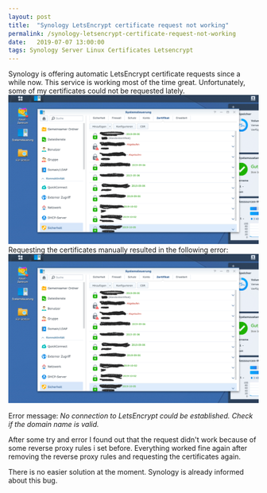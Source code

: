 ```yaml
---
layout: post
title:  "Synology LetsEncrypt certificate request not working"
permalink: /synology-letsencrypt-certificate-request-not-working
date:   2019-07-07 13:00:00
tags: Synology Server Linux Certificates Letsencrypt
---
```


Synology is offering automatic LetsEncrypt certificate requests since a while now. This service is working most of the time great. Unfortunately, some of my certificates could not be requested lately. 
![Synology Certificates Red](/assets/images/Bild1.png)
Requesting the certificates manually resulted in the following error:
![Synology Certificate Error](/assets/images/Bild1.png)

Error message: _No connection to LetsEncrypt could be established. Check if the domain name is valid._

After some try and error I found out that the request didn't work because of some reverse proxy rules i set before. Everything worked fine again after removing the reverse proxy rules and requesting the certificates again. 

There is no easier solution at the moment. Synology is already informed about this bug.